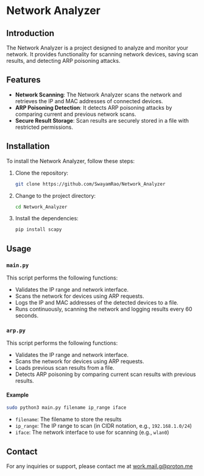 # Network Analyzer

## Introduction
The Network Analyzer is a project designed to analyze and monitor your network. It provides functionality for scanning network devices, saving scan results, and detecting ARP poisoning attacks.

## Features
- **Network Scanning**: The Network Analyzer scans the network and retrieves the IP and MAC addresses of connected devices.
- **ARP Poisoning Detection**: It detects ARP poisoning attacks by comparing current and previous network scans.
- **Secure Result Storage**: Scan results are securely stored in a file with restricted permissions.

## Installation
To install the Network Analyzer, follow these steps:

1. Clone the repository:
    ```bash
    git clone https://github.com/SwayamRao/Network_Analyzer
    ```

2. Change to the project directory:
    ```bash
    cd Network_Analyzer
    ```

3. Install the dependencies:
    ```bash
    pip install scapy
    ```
## Usage

### `main.py`

This script performs the following functions:
- Validates the IP range and network interface.
- Scans the network for devices using ARP requests.
- Logs the IP and MAC addresses of the detected devices to a file.
- Runs continuously, scanning the network and logging results every 60 seconds.

### `arp.py`

This script performs the following functions:
- Validates the IP range and network interface.
- Scans the network for devices using ARP requests.
- Loads previous scan results from a file.
- Detects ARP poisoning by comparing current scan results with previous results.

#### Example

```bash
sudo python3 main.py filename ip_range iface
```

- `filename`: The filename to store the results
- `ip_range`: The IP range to scan (in CIDR notation, e.g., `192.168.1.0/24`)
- `iface`: The network interface to use for scanning (e.g., `wlan0`)

## Contact
For any inquiries or support, please contact me at work.mail.g@proton.me
